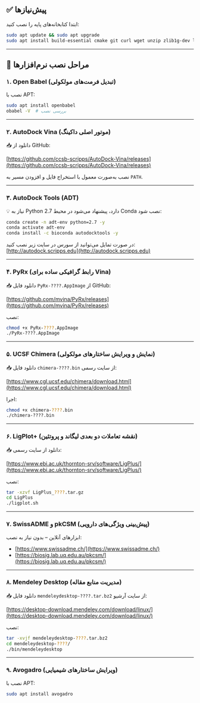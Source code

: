 
## ✅ پیش‌نیازها

ابتدا کتابخانه‌های پایه را نصب کنید:

```bash
sudo apt update && sudo apt upgrade
sudo apt install build-essential cmake git curl wget unzip zlib1g-dev libglu1-mesa libxi-dev libxmu-dev libpng-dev libfreetype6-dev default-jre
````

---

## 🔧 مراحل نصب نرم‌افزارها

### ۱. Open Babel (تبدیل فرمت‌های مولکولی)

نصب با APT:

```bash
sudo apt install openbabel
obabel -V  # بررسی نصب
```

---

### ۲. AutoDock Vina (موتور اصلی داکینگ)

📥 دانلود از GitHub:

[https://github.com/ccsb-scripps/AutoDock-Vina/releases](https://github.com/ccsb-scripps/AutoDock-Vina/releases)

نصب به‌صورت معمول با استخراج فایل و افزودن مسیر به `PATH`.

---

### ۳. AutoDock Tools (ADT)

💡 نیاز به Python 2.7 دارد، پیشنهاد می‌شود در محیط Conda نصب شود:

```bash
conda create -n adt-env python=2.7 -y
conda activate adt-env
conda install -c bioconda autodocktools -y
```

در صورت تمایل می‌توانید از سورس در سایت زیر نصب کنید:
[http://autodock.scripps.edu](http://autodock.scripps.edu)

---

### ۴. PyRx (رابط گرافیکی ساده برای Vina)

📥 دانلود فایل `PyRx-????.AppImage` از GitHub:

[https://github.com/mvina/PyRx/releases](https://github.com/mvina/PyRx/releases)

نصب:

```bash
chmod +x PyRx-????.AppImage
./PyRx-????.AppImage
```

---

### ۵. UCSF Chimera (نمایش و ویرایش ساختارهای مولکولی)

📥 دانلود فایل `chimera-????.bin` از سایت رسمی:

[https://www.cgl.ucsf.edu/chimera/download.html](https://www.cgl.ucsf.edu/chimera/download.html)

اجرا:

```bash
chmod +x chimera-????.bin
./chimera-????.bin
```

---

### ۶. LigPlot+ (نقشه تعاملات دو بعدی لیگاند و پروتئین)

📥 دانلود از سایت رسمی:

[https://www.ebi.ac.uk/thornton-srv/software/LigPlus/](https://www.ebi.ac.uk/thornton-srv/software/LigPlus/)

نصب:

```bash
tar -xzvf LigPlus_????.tar.gz
cd LigPlus
./ligplot.sh
```

---

### ۷. SwissADME و pkCSM (پیش‌بینی ویژگی‌های دارویی)

ابزارهای آنلاین – بدون نیاز به نصب:

* [https://www.swissadme.ch/](https://www.swissadme.ch/)
* [https://biosig.lab.uq.edu.au/pkcsm/](https://biosig.lab.uq.edu.au/pkcsm/)

---

### ۸. Mendeley Desktop (مدیریت منابع مقاله)

📥 دانلود فایل `mendeleydesktop-????.tar.bz2` از سایت آرشیو:

[https://desktop-download.mendeley.com/download/linux/](https://desktop-download.mendeley.com/download/linux/)

نصب:

```bash
tar -xvjf mendeleydesktop-????.tar.bz2
cd mendeleydesktop-????/
./bin/mendeleydesktop
```

---

### ۹. Avogadro (ویرایش ساختارهای شیمیایی)

نصب با APT:

```bash
sudo apt install avogadro
```